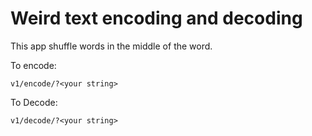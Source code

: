 # Weird text encoding and decoding

This app shuffle words in the middle of the word.

To encode:
```
v1/encode/?<your string>
```

To Decode:
```
v1/decode/?<your string>
```